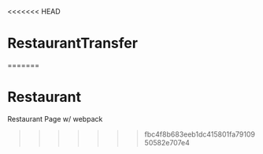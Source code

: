 <<<<<<< HEAD
# RestaurantTransfer
=======
# Restaurant
Restaurant Page w/ webpack
>>>>>>> fbc4f8b683eeb1dc415801fa7910950582e707e4
